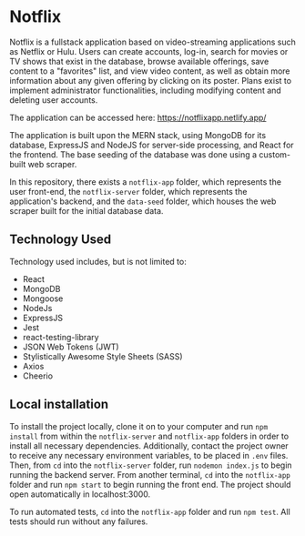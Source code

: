 # Notflix
Notflix is a fullstack application based on video-streaming applications such as Netflix or Hulu. Users can create accounts, log-in, search for movies or TV shows that exist in the database, browse available offerings, save content to a "favorites" list, and view video content, as well as obtain more information about any given offering by clicking on its poster. Plans exist to implement administrator functionalities, including modifying content and deleting user accounts.

The application can be accessed here: https://notflixapp.netlify.app/

The application is built upon the MERN stack, using MongoDB for its database, ExpressJS and NodeJS for server-side processing, and React for the frontend. The base seeding of the database was done using a custom-built web scraper.

In this repository, there exists a `notflix-app` folder, which represents the user front-end, the `notflix-server` folder, which represents the application's backend, and the `data-seed` folder, which houses the web scraper built for the initial database data.

## Technology Used
Technology used includes, but is not limited to:
* React
* MongoDB
* Mongoose
* NodeJs
* ExpressJS
* Jest
* react-testing-library
* JSON Web Tokens (JWT)
* Stylistically Awesome Style Sheets (SASS)
* Axios
* Cheerio

## Local installation
To install the project locally, clone it on to your computer and run `npm install` from within the `notflix-server` and `notflix-app` folders in order to install all necessary dependencies. Additionally, contact the project owner to receive any necessary environment variables, to be placed in `.env` files. Then, from `cd` into the `notflix-server` folder, run `nodemon index.js` to begin running the backend server. From another terminal, `cd` into the `notflix-app` folder and run `npm start` to begin running the front end. The project should open automatically in localhost:3000.

To run automated tests, `cd` into the `notflix-app` folder and run `npm test`. All tests should run without any failures.
